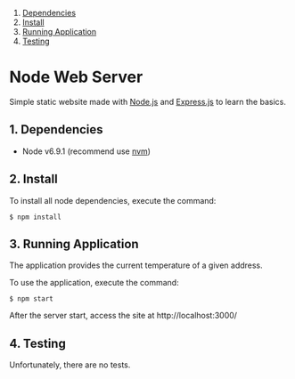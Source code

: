 <!-- vscode-markdown-toc -->
1. [Dependencies](#Dependencies)
2. [Install](#Install)
3. [Running Application](#RunningApplication)
4. [Testing](#Testing)
<!-- /vscode-markdown-toc -->

# Node Web Server

Simple static website made with [Node.js](http://nodejs.org) and [Express.js](http://expressjs.com/) to learn the basics.

##  1. <a name='Dependencies'></a>Dependencies

- Node v6.9.1 (recommend use [nvm](https://github.com/creationix/nvm#install-script))

##  2. <a name='Install'></a>Install

To install all node dependencies, execute the command:

```
$ npm install
```

##  3. <a name='RunningApplication'></a>Running Application

The application provides the current temperature of a given address.

To use the application, execute the command:

```
$ npm start
```

After the server start, access the site at http://localhost:3000/

##  4. <a name='Testing'></a>Testing

Unfortunately, there are no tests.